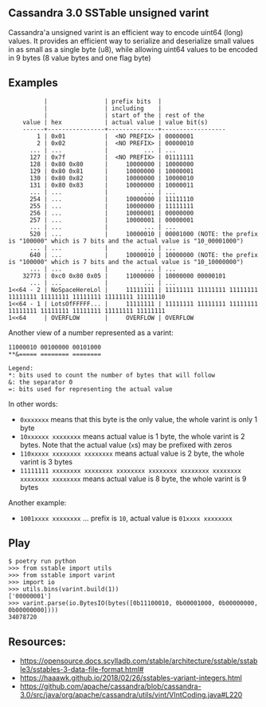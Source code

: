 ## Cassandra 3.0 SSTable unsigned varint
Cassandra'a unsigned varint is an efficient way to encode uint64 (long) values.
It provides an efficient way to serialize and deserialize small values in as
small as a single byte (u8), while allowing uint64 values to be encoded in 9
bytes (8 value bytes and one flag byte)

## Examples

              |                | prefix bits  |
              |                | including    |
              |                | start of the | rest of the
        value | hex            | actual value | value bit(s)
        ------+----------------+--------------+------------------
            1 | 0x01           |  <NO PREFIX> | 00000001
            2 | 0x02           |  <NO PREFIX> | 00000010
          ... | ...            |          ... | ...
          127 | 0x7f           |  <NO PREFIX> | 01111111
          128 | 0x80 0x80      |     10000000 | 10000000
          129 | 0x80 0x81      |     10000000 | 10000001
          130 | 0x80 0x82      |     10000000 | 10000010
          131 | 0x80 0x83      |     10000000 | 10000011
          ... | ...            |          ... | ...
          254 | ...            |     10000000 | 11111110
          255 | ...            |     10000000 | 11111111
          256 | ...            |     10000001 | 00000000
          257 | ...            |     10000001 | 00000001
          ... | ...            |          ... | ...
          520 | ...            |     10000010 | 00001000 (NOTE: the prefix is "100000" which is 7 bits and the actual value is "10_00001000")
          ... | ...            |          ... | ...
          640 | ...            |     10000010 | 10000000 (NOTE: the prefix is "100000" which is 7 bits and the actual value is "10_10000000")
          ... | ...            |          ... | ...
        32773 | 0xc0 0x80 0x05 |     11000000 | 10000000 00000101
          ... | ...            |          ... | ...
    1<<64 - 2 | NoSpaceHereLol |     11111111 | 11111111 11111111 11111111 11111111 11111111 11111111 11111111 11111110
    1<<64 - 1 | LotsOfFFFFF... |     11111111 | 11111111 11111111 11111111 11111111 11111111 11111111 11111111 11111111
    1<<64     | OVERFLOW       |     OVERFLOW | OVERFLOW


Another view of a number represented as a varint:

    11000010 00100000 00101000
    **&===== ======== ========

    Legend:
    *: bits used to count the number of bytes that will follow
    &: the separator 0
    =: bits used for representing the actual value

In other words:

- `0xxxxxxx` means that this byte is the only value, the whole varint is only 1 byte
- `10xxxxxx xxxxxxxx` means actual value is 1 byte, the whole varint is 2 bytes. Note that the actual value (`x`s) may be prefixed with zeros
- `110xxxxx xxxxxxxx xxxxxxxx` means actual value is 2 byte, the whole varint is 3 bytes
- `11111111 xxxxxxxx xxxxxxxx xxxxxxxx xxxxxxxx xxxxxxxx xxxxxxxx xxxxxxxx xxxxxxxx` means actual value is 8 byte, the whole varint is 9 bytes

Another example:

- `1001xxxx xxxxxxxx` ... prefix is `10`, actual value is `01xxxx xxxxxxxx`

## Play

```
$ poetry run python
>>> from sstable import utils
>>> from sstable import varint
>>> import io
>>> utils.bins(varint.build(1))
['00000001']
>>> varint.parse(io.BytesIO(bytes([0b11100010, 0b00001000, 0b00000000, 0b00000000])))
34078720
```


## Resources:

* https://opensource.docs.scylladb.com/stable/architecture/sstable/sstable3/sstables-3-data-file-format.html#
* https://haaawk.github.io/2018/02/26/sstables-variant-integers.html
* https://github.com/apache/cassandra/blob/cassandra-3.0/src/java/org/apache/cassandra/utils/vint/VIntCoding.java#L220
